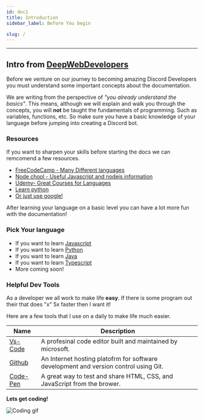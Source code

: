 ```yaml
---
id: doc1
title: Introduction
sidebar_label: Before You begin

slug: /
---
```


---

## Intro from [DeepWebDevelopers](https://github.com/DeepWebDevelopers)

Before we venture on our journey to becoming amazing Discord Developers you must understand some important concepts about the documentation.

We are writing from the perspective of _"you already understand the basics"_.
This means, although we will explain and walk you through the concepts, you will **not** be taught the fundamentals of programming. Such as variables, functions, etc. So make sure you have a basic knowledge of your language before jumping into creating a Discord bot.

### Resources

If you want to sharpen your skills before starting the docs we can remcomend a few resources.

- [FreeCodeCamp - Many Different languages](https://www.freecodecamp.org/)
- [Node chool - Useful Javascript and nodejs information](https://nodeschool.io/)
- [Udemy- Great Courses for Languages](https://www.udemy.com/)
- [Learn python](https://www.learnpython.org/)
- [Or just use google!](https://www.google.com)

After learning your language on a basic level you can have a lot more fun with the documentation!

### Pick Your language

<!-- Sends the user to a guide -->

- If you want to learn [Javascript](js/s1/doc-byb-js)
- If you want to learn [Python](py/s1/doc-py-byb)
- If you want to learn [Java](java/s1/doc-byb-java)
- If you want to learn [Typescript](ts/s1/doc-byb-ts)
- More coming soon!

### Helpful Dev Tools

As a developer we all work to make life **easy**. If there is some program out their that does "x" 5x faster then I want it!

Here are a few tools that I use on a daily to make life much easier.

| Name                                      | Description                                                                          |
| ----------------------------------------- | ------------------------------------------------------------------------------------ |
| [Vs-Code](https://code.visualstudio.com/) | A profesinal code editor built and maintained by microsoft.                          |
| [Github](https://github.com/)             | An Internet hosting platofrm for software development and version control using Git. |
| [Code-Pen](https://codepen.io/)           | A great way to test and share HTML, CSS, and JavaScript from the brower.             |

**Lets get coding!**

![Coding gif](https://media.giphy.com/media/ZVik7pBtu9dNS/giphy.gif)
